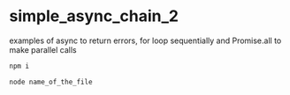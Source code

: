 # simple_async_chain_2
examples of async to return errors, for loop sequentially and Promise.all to make parallel calls


```bash
npm i
```

```sh
node name_of_the_file
```
